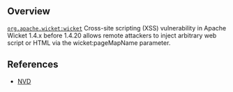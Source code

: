 ## Overview
[`org.apache.wicket:wicket`](http://search.maven.org/#search%7Cga%7C1%7Ca%3A%22wicket%22)
Cross-site scripting (XSS) vulnerability in Apache Wicket 1.4.x before 1.4.20 allows remote attackers to inject arbitrary web script or HTML via the wicket:pageMapName parameter.

## References
- [NVD](https://web.nvd.nist.gov/view/vuln/detail?vulnId=CVE-2012-0047)